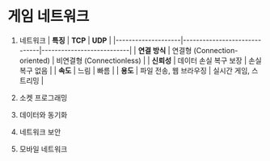 # 게임 네트워크

1. 네트워크
| **특징**          | **TCP**                      | **UDP**                   |
|--------------------|------------------------------|---------------------------|
| **연결 방식**      | 연결형 (Connection-oriented) | 비연결형 (Connectionless) |
| **신뢰성**         | 데이터 손실 복구 보장       | 손실 복구 없음           |
| **속도**           | 느림                         | 빠름                      |
| **용도**           | 파일 전송, 웹 브라우징      | 실시간 게임, 스트리밍    |

2. 소켓 프로그래밍

3. 데이터와 동기화

4. 네트워크 보안

5. 모바일 네트워크
